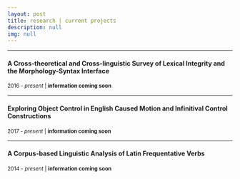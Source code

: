 ```yaml
---
layout: post
title: research | current projects
description: null
img: null
---
```


***
<sub></sub>
<h4>A Cross-theoretical and Cross-linguistic Survey of Lexical Integrity and the Morphology-Syntax Interface</h4>
<sup>2016 - <i>present</i> | <b>information coming soon</b></sup>

***
<sub></sub>
<h4>Exploring Object Control in English Caused Motion and Infinitival Control Constructions</h4>
<sup>2017 - <i>present</i> | <b>information coming soon</b></sup>

***
<sub></sub>
<h4>A Corpus-based Linguistic Analysis of Latin Frequentative Verbs</h4>
<sup>2014 - <i>present</i> | <b>information coming soon</b></sup>
